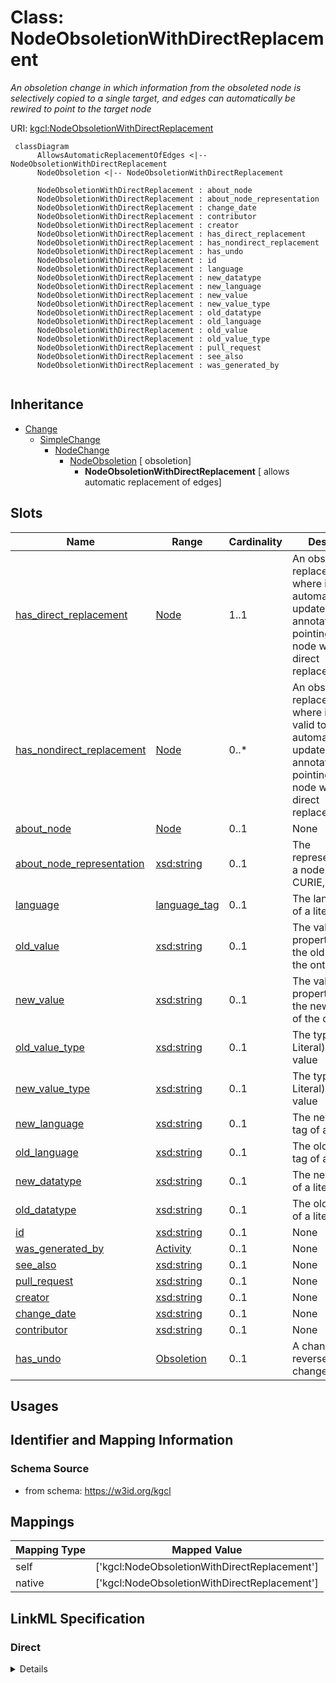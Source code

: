 # Class: NodeObsoletionWithDirectReplacement
_An obsoletion change in which information from the obsoleted node is selectively copied to a single target, and edges can automatically be rewired to point to the target node_





URI: [kgcl:NodeObsoletionWithDirectReplacement](http://w3id.org/kgcl/NodeObsoletionWithDirectReplacement)




```mermaid
 classDiagram
      AllowsAutomaticReplacementOfEdges <|-- NodeObsoletionWithDirectReplacement
      NodeObsoletion <|-- NodeObsoletionWithDirectReplacement
      
      NodeObsoletionWithDirectReplacement : about_node
      NodeObsoletionWithDirectReplacement : about_node_representation
      NodeObsoletionWithDirectReplacement : change_date
      NodeObsoletionWithDirectReplacement : contributor
      NodeObsoletionWithDirectReplacement : creator
      NodeObsoletionWithDirectReplacement : has_direct_replacement
      NodeObsoletionWithDirectReplacement : has_nondirect_replacement
      NodeObsoletionWithDirectReplacement : has_undo
      NodeObsoletionWithDirectReplacement : id
      NodeObsoletionWithDirectReplacement : language
      NodeObsoletionWithDirectReplacement : new_datatype
      NodeObsoletionWithDirectReplacement : new_language
      NodeObsoletionWithDirectReplacement : new_value
      NodeObsoletionWithDirectReplacement : new_value_type
      NodeObsoletionWithDirectReplacement : old_datatype
      NodeObsoletionWithDirectReplacement : old_language
      NodeObsoletionWithDirectReplacement : old_value
      NodeObsoletionWithDirectReplacement : old_value_type
      NodeObsoletionWithDirectReplacement : pull_request
      NodeObsoletionWithDirectReplacement : see_also
      NodeObsoletionWithDirectReplacement : was_generated_by
      

```





## Inheritance
* [Change](Change.md)
    * [SimpleChange](SimpleChange.md)
        * [NodeChange](NodeChange.md)
            * [NodeObsoletion](NodeObsoletion.md) [ obsoletion]
                * **NodeObsoletionWithDirectReplacement** [ allows automatic replacement of edges]



## Slots

| Name | Range | Cardinality | Description  | Info |
| ---  | --- | --- | --- | --- |
| [has_direct_replacement](has_direct_replacement.md) | [Node](Node.md) | 1..1 | An obsoletion replacement where it IS valid to automatically update annotations/edges pointing at the node with its direct replacement  | . |
| [has_nondirect_replacement](has_nondirect_replacement.md) | [Node](Node.md) | 0..* | An obsoletion replacement where it is NOT valid to automatically update annotations/edges pointing at the node with its direct replacement  | . |
| [about_node](about_node.md) | [Node](Node.md) | 0..1 | None  | . |
| [about_node_representation](about_node_representation.md) | [xsd:string](xsd:string) | 0..1 | The representation of a node (URI, CURIE, label)   | . |
| [language](language.md) | [language_tag](language_tag.md) | 0..1 | The language tag of a literal  | . |
| [old_value](old_value.md) | [xsd:string](xsd:string) | 0..1 | The value of a property held in the old instance of the ontology  | . |
| [new_value](new_value.md) | [xsd:string](xsd:string) | 0..1 | The value of a property held in the new instance of the ontology  | . |
| [old_value_type](old_value_type.md) | [xsd:string](xsd:string) | 0..1 | The type (IRI or Literal) of an old value  | . |
| [new_value_type](new_value_type.md) | [xsd:string](xsd:string) | 0..1 | The type (IRI or Literal) of a new value  | . |
| [new_language](new_language.md) | [xsd:string](xsd:string) | 0..1 | The new language tag of a literal  | . |
| [old_language](old_language.md) | [xsd:string](xsd:string) | 0..1 | The old language tag of a literal  | . |
| [new_datatype](new_datatype.md) | [xsd:string](xsd:string) | 0..1 | The new datatype of a literal  | . |
| [old_datatype](old_datatype.md) | [xsd:string](xsd:string) | 0..1 | The old datatype of a literal  | . |
| [id](id.md) | [xsd:string](xsd:string) | 0..1 | None  | . |
| [was_generated_by](was_generated_by.md) | [Activity](Activity.md) | 0..1 | None  | . |
| [see_also](see_also.md) | [xsd:string](xsd:string) | 0..1 | None  | . |
| [pull_request](pull_request.md) | [xsd:string](xsd:string) | 0..1 | None  | . |
| [creator](creator.md) | [xsd:string](xsd:string) | 0..1 | None  | . |
| [change_date](change_date.md) | [xsd:string](xsd:string) | 0..1 | None  | . |
| [contributor](contributor.md) | [xsd:string](xsd:string) | 0..1 | None  | . |
| [has_undo](has_undo.md) | [Obsoletion](Obsoletion.md) | 0..1 | A change that reverses this change  | . |


## Usages



## Identifier and Mapping Information







### Schema Source


* from schema: https://w3id.org/kgcl







## Mappings

| Mapping Type | Mapped Value |
| ---  | ---  |
| self | ['kgcl:NodeObsoletionWithDirectReplacement'] |
| native | ['kgcl:NodeObsoletionWithDirectReplacement'] |


## LinkML Specification

<!-- TODO: investigate https://stackoverflow.com/questions/37606292/how-to-create-tabbed-code-blocks-in-mkdocs-or-sphinx -->

### Direct

<details>
```yaml
name: node obsoletion with direct replacement
description: An obsoletion change in which information from the obsoleted node is
  selectively copied to a single target, and edges can automatically be rewired to
  point to the target node
from_schema: https://w3id.org/kgcl
see_also:
- http://wiki.geneontology.org/index.php/Merging_Ontology_Terms
- http://wiki.geneontology.org/index.php/Principles_for_merging_terms
is_a: node obsoletion
mixins:
- allows automatic replacement of edges
slot_usage:
  has direct replacement:
    name: has direct replacement
    required: true
  change description:
    name: change description
    string_serialization: obsoleting {about} and replacing with {has direct replacement}

```
</details>

### Induced

<details>
```yaml
name: node obsoletion with direct replacement
description: An obsoletion change in which information from the obsoleted node is
  selectively copied to a single target, and edges can automatically be rewired to
  point to the target node
from_schema: https://w3id.org/kgcl
see_also:
- http://wiki.geneontology.org/index.php/Merging_Ontology_Terms
- http://wiki.geneontology.org/index.php/Principles_for_merging_terms
is_a: node obsoletion
mixins:
- allows automatic replacement of edges
slot_usage:
  has direct replacement:
    name: has direct replacement
    required: true
  change description:
    name: change description
    string_serialization: obsoleting {about} and replacing with {has direct replacement}
attributes:
  has direct replacement:
    name: has direct replacement
    description: An obsoletion replacement where it IS valid to automatically update
      annotations/edges pointing at the node with its direct replacement
    from_schema: https://w3id.org/kgcl
    multivalued: false
    alias: has_direct_replacement
    owner: node obsoletion with direct replacement
    range: node
    required: true
  has nondirect replacement:
    name: has nondirect replacement
    description: An obsoletion replacement where it is NOT valid to automatically
      update annotations/edges pointing at the node with its direct replacement
    comments:
    - if a node obsoletion C, C about N1, and C has direct replacement N2, and there
      exists an edge with an edge property referencing N1, it is possible to replace
      with N2
    - if a node obsoletion C C about N1, and Chas direct replacement N2, then N1 oio:consider
      N2
    from_schema: https://w3id.org/kgcl
    close_mappings:
    - oio:consider
    multivalued: true
    alias: has_nondirect_replacement
    owner: node obsoletion with direct replacement
    range: node
  about node:
    name: about node
    from_schema: https://w3id.org/kgcl
    is_a: about
    multivalued: false
    alias: about_node
    owner: node obsoletion with direct replacement
    range: node
  about node representation:
    name: about node representation
    description: 'The representation of a node (URI, CURIE, label) '
    from_schema: https://w3id.org/kgcl
    alias: about_node_representation
    owner: node obsoletion with direct replacement
    range: string
  language:
    name: language
    description: The language tag of a literal
    from_schema: https://w3id.org/kgcl
    alias: language
    owner: node obsoletion with direct replacement
    range: language tag
  old value:
    name: old value
    description: The value of a property held in the old instance of the ontology
    from_schema: https://w3id.org/kgcl
    alias: old_value
    owner: node obsoletion with direct replacement
    range: string
  new value:
    name: new value
    description: The value of a property held in the new instance of the ontology
    from_schema: https://w3id.org/kgcl
    alias: new_value
    owner: node obsoletion with direct replacement
    range: string
  old value type:
    name: old value type
    description: The type (IRI or Literal) of an old value
    from_schema: https://w3id.org/kgcl
    alias: old_value_type
    owner: node obsoletion with direct replacement
    range: string
  new value type:
    name: new value type
    description: The type (IRI or Literal) of a new value
    from_schema: https://w3id.org/kgcl
    alias: new_value_type
    owner: node obsoletion with direct replacement
    range: string
  new language:
    name: new language
    description: The new language tag of a literal
    from_schema: https://w3id.org/kgcl
    alias: new_language
    owner: node obsoletion with direct replacement
    range: string
  old language:
    name: old language
    description: The old language tag of a literal
    from_schema: https://w3id.org/kgcl
    alias: old_language
    owner: node obsoletion with direct replacement
    range: string
  new datatype:
    name: new datatype
    description: The new datatype of a literal
    from_schema: https://w3id.org/kgcl
    alias: new_datatype
    owner: node obsoletion with direct replacement
    range: string
  old datatype:
    name: old datatype
    description: The old datatype of a literal
    from_schema: https://w3id.org/kgcl
    alias: old_datatype
    owner: node obsoletion with direct replacement
    range: string
  id:
    name: id
    from_schema: https://w3id.org/kgcl/basics
    identifier: true
    alias: id
    owner: node obsoletion with direct replacement
    range: string
  was generated by:
    name: was generated by
    from_schema: https://w3id.org/kgcl/prov
    slot_uri: prov:wasGeneratedBy
    alias: was_generated_by
    owner: node obsoletion with direct replacement
    range: activity
  see also:
    name: see also
    from_schema: https://w3id.org/kgcl
    slot_uri: rdfs:seeAlso
    alias: see_also
    owner: node obsoletion with direct replacement
    range: string
  pull request:
    name: pull request
    from_schema: https://w3id.org/kgcl
    alias: pull_request
    owner: node obsoletion with direct replacement
    range: string
  creator:
    name: creator
    from_schema: https://w3id.org/kgcl
    slot_uri: dcterms:creator
    alias: creator
    owner: node obsoletion with direct replacement
    range: string
  change date:
    name: change date
    from_schema: https://w3id.org/kgcl
    slot_uri: dcterms:date
    alias: change_date
    owner: node obsoletion with direct replacement
    range: string
  contributor:
    name: contributor
    from_schema: https://w3id.org/kgcl
    slot_uri: dcterms:creator
    alias: contributor
    owner: node obsoletion with direct replacement
    range: string
  has undo:
    name: has undo
    description: A change that reverses this change
    from_schema: https://w3id.org/kgcl
    domain: change
    multivalued: false
    alias: has_undo
    owner: node obsoletion with direct replacement
    range: obsoletion

```
</details>